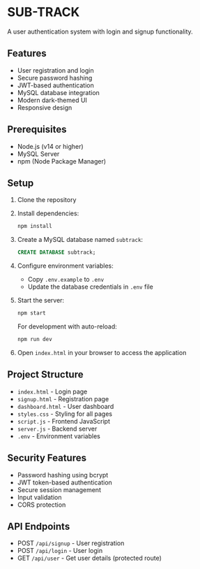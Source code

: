# SUB-TRACK

A user authentication system with login and signup functionality.

## Features

- User registration and login
- Secure password hashing
- JWT-based authentication
- MySQL database integration
- Modern dark-themed UI
- Responsive design

## Prerequisites

- Node.js (v14 or higher)
- MySQL Server
- npm (Node Package Manager)

## Setup

1. Clone the repository
2. Install dependencies:
   ```bash
   npm install
   ```

3. Create a MySQL database named `subtrack`:
   ```sql
   CREATE DATABASE subtrack;
   ```

4. Configure environment variables:
   - Copy `.env.example` to `.env`
   - Update the database credentials in `.env` file

5. Start the server:
   ```bash
   npm start
   ```

   For development with auto-reload:
   ```bash
   npm run dev
   ```

6. Open `index.html` in your browser to access the application

## Project Structure

- `index.html` - Login page
- `signup.html` - Registration page
- `dashboard.html` - User dashboard
- `styles.css` - Styling for all pages
- `script.js` - Frontend JavaScript
- `server.js` - Backend server
- `.env` - Environment variables

## Security Features

- Password hashing using bcrypt
- JWT token-based authentication
- Secure session management
- Input validation
- CORS protection

## API Endpoints

- POST `/api/signup` - User registration
- POST `/api/login` - User login
- GET `/api/user` - Get user details (protected route) 
